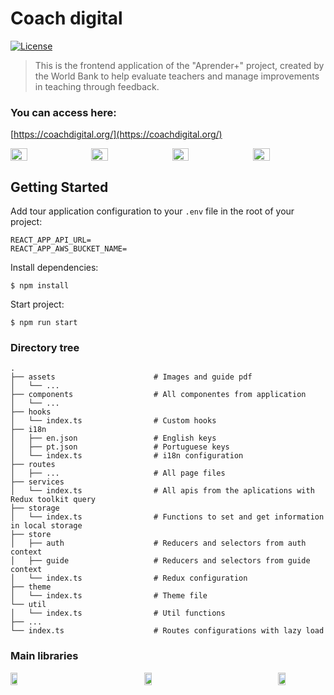 # Coach digital
[![License](https://img.shields.io/badge/license-MIT-blue.svg)](https://github.com/WBG-Coach/coach-admin/blob/main/LICENSE.md)

> This is the frontend application of the "Aprender+" project, created by the World Bank to help evaluate teachers and manage improvements in teaching through feedback.

### You can access here:
[https://coachdigital.org/](https://coachdigital.org/)

<div style="display: flex; flex-direction: row; justify-content: space-between; width: 100%;">
  <img width="23%" src="https://user-images.githubusercontent.com/13595853/213287692-a5c2a9f4-d7c3-472f-934e-f304a6fa3c53.png" />
  <img  width="23%" src="https://user-images.githubusercontent.com/13595853/213287737-f4e665d7-1fce-413d-8ceb-14f809d280b8.png" />
  <img width="23%" src="https://user-images.githubusercontent.com/13595853/213290357-93e157e0-9660-43ba-8374-45dc747e1037.png" />
  <img width="23%" src="https://user-images.githubusercontent.com/13595853/213291784-3b5019ff-94d5-4819-8d72-cb34b30b2d0c.png" />
</div>

## Getting Started

Add tour application configuration to your `.env` file in the root of your project:

```shell
REACT_APP_API_URL=
REACT_APP_AWS_BUCKET_NAME=
```

Install dependencies:

```shell
$ npm install
```

Start project:

```shell
$ npm run start
```

### Directory tree

    .
    ├── assets                      # Images and guide pdf
    │   └── ...                     
    ├── components                  # All componentes from application
    │   └── ...                     
    ├── hooks                       
    │   └── index.ts                # Custom hooks
    ├── i18n                        
    │   ├── en.json                 # English keys
    │   ├── pt.json                 # Portuguese keys
    │   └── index.ts                # i18n configuration
    ├── routes
    │   ├── ...                     # All page files
    ├── services
    │   └── index.ts                # All apis from the aplications with Redux toolkit query
    ├── storage
    │   └── index.ts                # Functions to set and get information in local storage
    ├── store
    │   ├── auth                    # Reducers and selectors from auth context
    │   ├── guide                   # Reducers and selectors from guide context
    │   └── index.ts                # Redux configuration
    ├── theme
    │   └── index.ts                # Theme file
    └── util
    │   └── index.ts                # Util functions
    ├── ...
    └── index.ts                    # Routes configurations with lazy load
    

### Main libraries
<div style="display: flex; flex-direction: row; justify-content: space-between; width: 100%;">
  <img width="15%" src="https://user-images.githubusercontent.com/13595853/213292865-f145bf92-2aac-419e-bd5d-5fc4c387e9cd.png" />
  <img width="15%" src="https://user-images.githubusercontent.com/13595853/213292795-8e0fd530-745c-4222-a69d-f6d61b3486d4.png" />
  <img width="15%" src="https://user-images.githubusercontent.com/13595853/213293171-b7eba42c-b3b7-49d6-bd6b-2ea9abff0e14.png" />
</div>
